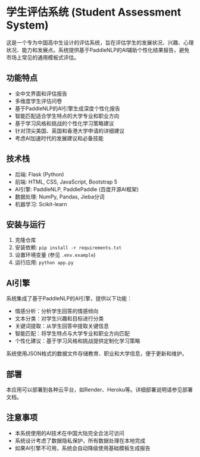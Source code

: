 # 学生评估系统 (Student Assessment System)

这是一个专为中国高中生设计的评估系统，旨在评估学生的发展状况、兴趣、心理状况、能力和发展点。系统提供基于PaddleNLP的AI辅助个性化结果报告，避免市场上常见的通用模板式评估。

## 功能特点

- 全中文界面和评估报告
- 多维度学生评估问卷
- 基于PaddleNLP的AI引擎生成深度个性化报告
- 智能匹配适合学生特点的大学专业和职业方向
- 基于学习风格和挑战的个性化学习策略建议
- 针对顶尖美国、英国和香港大学申请的详细建议
- 考虑AI加速时代的发展建议和必备技能

## 技术栈

- 后端: Flask (Python)
- 前端: HTML, CSS, JavaScript, Bootstrap 5
- AI引擎: PaddleNLP, PaddlePaddle (百度开源AI框架)
- 数据处理: NumPy, Pandas, Jieba分词
- 机器学习: Scikit-learn

## 安装与运行

1. 克隆仓库
2. 安装依赖: `pip install -r requirements.txt`
3. 设置环境变量 (参见 `.env.example`)
4. 运行应用: `python app.py`

## AI引擎

系统集成了基于PaddleNLP的AI引擎，提供以下功能：

- 情感分析：分析学生回答的情感倾向
- 文本分类：对学生兴趣和目标进行分类
- 关键词提取：从学生回答中提取关键信息
- 智能匹配：将学生特点与大学专业和职业方向匹配
- 个性化建议：基于学习风格和挑战提供定制化学习策略

系统使用JSON格式的数据文件存储教育、职业和大学信息，便于更新和维护。

## 部署

本应用可以部署到各种云平台，如Render、Heroku等。详细部署说明请参见部署文档。

## 注意事项

- 本系统使用的AI技术在中国大陆完全合法可访问
- 系统设计考虑了数据隐私保护，所有数据处理在本地完成
- 如果AI引擎不可用，系统会自动降级使用基础模板生成报告
